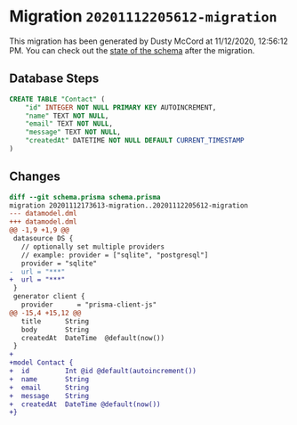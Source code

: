 # Migration `20201112205612-migration`

This migration has been generated by Dusty McCord at 11/12/2020, 12:56:12 PM.
You can check out the [state of the schema](./schema.prisma) after the migration.

## Database Steps

```sql
CREATE TABLE "Contact" (
    "id" INTEGER NOT NULL PRIMARY KEY AUTOINCREMENT,
    "name" TEXT NOT NULL,
    "email" TEXT NOT NULL,
    "message" TEXT NOT NULL,
    "createdAt" DATETIME NOT NULL DEFAULT CURRENT_TIMESTAMP
)
```

## Changes

```diff
diff --git schema.prisma schema.prisma
migration 20201112173613-migration..20201112205612-migration
--- datamodel.dml
+++ datamodel.dml
@@ -1,9 +1,9 @@
 datasource DS {
   // optionally set multiple providers
   // example: provider = ["sqlite", "postgresql"]
   provider = "sqlite"
-  url = "***"
+  url = "***"
 }
 generator client {
   provider      = "prisma-client-js"
@@ -15,4 +15,12 @@
   title      String
   body       String
   createdAt  DateTime  @default(now())
 }
+
+model Contact {
+  id         Int @id @default(autoincrement())
+  name       String
+  email      String
+  message    String
+  createdAt  DateTime @default(now())
+}
```


